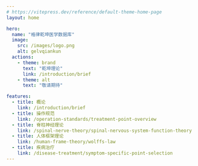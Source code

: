 ```yaml
---
# https://vitepress.dev/reference/default-theme-home-page
layout: home

hero:
  name: "格律乾坤医学数据库"
  image:
    src: /images/logo.png
    alt: gelvqiankun
  actions:
    - theme: brand
      text: "乾坤理论"
      link: /introduction/brief
    - theme: alt
      text: "敬请期待"

features:
  - title: 概论
    link: /introduction/brief
  - title: 操作规范
    link: /operation-standards/treatment-point-overview
  - title: 脊柱神经理论
    link: /spinal-nerve-theory/spinal-nervous-system-function-theory
  - title: 人体框架理论
    link: /human-frame-theory/wolffs-law
  - title: 疾病治疗
    link: /disease-treatment/symptom-specific-point-selection
---
```


